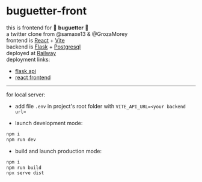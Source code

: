 # buguetter-front

this is frontend for 🥖 **buguetter**  🥖  
a twitter clone from @samaxe13 & @GrozaMorey  
frontend is [React](https://reactjs.org/) + [Vite](https://vitejs.dev/)  
backend is [Flask](https://flask.palletsprojects.com) + [Postgresql](https://www.postgresql.org/)  
deployed at [Railway](https://railway.app/)  
deployment links:  
- [flask api](https://railway.app/)  
- [react frontend](https://railway.app/)  

[//]: # (insert deployed link ^ in baguetter name)

---

for local server: 
- add file `.env` in project's root folder with `VITE_API_URL=<your backend url>`

- launch development mode:
```bash
npm i
npm run dev
```
- build and launch production mode:
```bash
npm i
npm run build
npx serve dist
```
